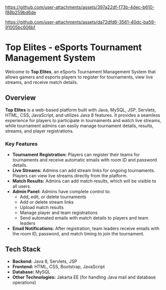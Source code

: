 


https://github.com/user-attachments/assets/397a22df-f73b-4dec-b610-f88b259bd6de


https://github.com/user-attachments/assets/da72dfd6-3561-40dc-ba59-91005bc606bf

# Top Elites - eSports Tournament Management System

Welcome to **Top Elites**, an eSports Tournament Management System that allows gamers and esports players to register for tournaments, view live streams, and receive match details.

## Overview

**Top Elites** is a web-based platform built with Java, MySQL, JSP, Servlets, HTML, CSS, JavaScript, and utilizes Java 8 features. It provides a seamless experience for players to participate in tournaments and watch live streams, while tournament admins can easily manage tournament details, results, streams, and player registrations.

### Key Features

- **Tournament Registration:** Players can register their teams for tournaments and receive automatic emails with room ID and password details.
- **Live Streams:** Admins can add stream links for ongoing tournaments. Players can view live streams directly from the platform.
- **Match Results:** Admins can add match results, which will be visible to all users.
- **Admin Panel:** Admins have complete control to:
  - Add, edit, or delete tournaments
  - Add or delete stream links
  - Upload match results
  - Manage player and team registrations
  - Send automated emails with match details to players and team leaders
- **Email Notifications:** After registration, team leaders receive emails with the room ID, password, and match timing to join the tournament.

## Tech Stack

- **Backend:** Java 8, Servlets, JSP
- **Frontend:** HTML, CSS, Bootstrap, JavaScript
- **Database:** MySQL
- **Other Technologies:** Jakarta EE (for handling Java mail and database operations)



